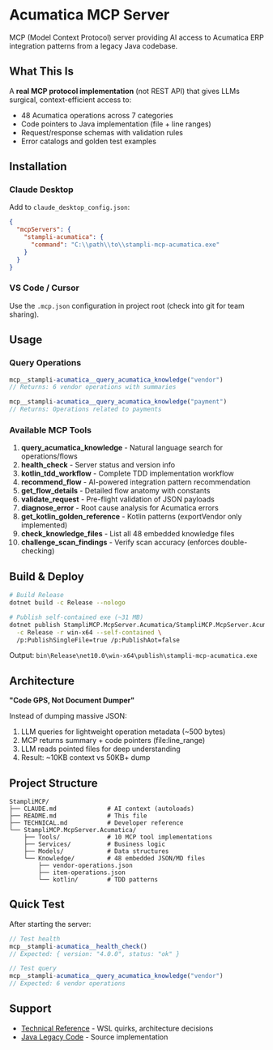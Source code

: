 # Acumatica MCP Server

MCP (Model Context Protocol) server providing AI access to Acumatica ERP integration patterns from a legacy Java codebase.

## What This Is

A **real MCP protocol implementation** (not REST API) that gives LLMs surgical, context-efficient access to:
- 48 Acumatica operations across 7 categories
- Code pointers to Java implementation (file + line ranges)
- Request/response schemas with validation rules
- Error catalogs and golden test examples

## Installation

### Claude Desktop

Add to `claude_desktop_config.json`:
```json
{
  "mcpServers": {
    "stampli-acumatica": {
      "command": "C:\\path\\to\\stampli-mcp-acumatica.exe"
    }
  }
}
```

### VS Code / Cursor

Use the `.mcp.json` configuration in project root (check into git for team sharing).

## Usage

### Query Operations
```typescript
mcp__stampli-acumatica__query_acumatica_knowledge("vendor")
// Returns: 6 vendor operations with summaries

mcp__stampli-acumatica__query_acumatica_knowledge("payment")
// Returns: Operations related to payments
```

### Available MCP Tools

1. **query_acumatica_knowledge** - Natural language search for operations/flows
2. **health_check** - Server status and version info
3. **kotlin_tdd_workflow** - Complete TDD implementation workflow
4. **recommend_flow** - AI-powered integration pattern recommendation
5. **get_flow_details** - Detailed flow anatomy with constants
6. **validate_request** - Pre-flight validation of JSON payloads
7. **diagnose_error** - Root cause analysis for Acumatica errors
8. **get_kotlin_golden_reference** - Kotlin patterns (exportVendor only implemented)
9. **check_knowledge_files** - List all 48 embedded knowledge files
10. **challenge_scan_findings** - Verify scan accuracy (enforces double-checking)

## Build & Deploy

```bash
# Build Release
dotnet build -c Release --nologo

# Publish self-contained exe (~31 MB)
dotnet publish StampliMCP.McpServer.Acumatica/StampliMCP.McpServer.Acumatica.csproj \
  -c Release -r win-x64 --self-contained \
  /p:PublishSingleFile=true /p:PublishAot=false
```

Output: `bin\Release\net10.0\win-x64\publish\stampli-mcp-acumatica.exe`

## Architecture

**"Code GPS, Not Document Dumper"**

Instead of dumping massive JSON:
1. LLM queries for lightweight operation metadata (~500 bytes)
2. MCP returns summary + code pointers (file:line_range)
3. LLM reads pointed files for deep understanding
4. Result: ~10KB context vs 50KB+ dump

## Project Structure

```
StampliMCP/
├── CLAUDE.md              # AI context (autoloads)
├── README.md              # This file
├── TECHNICAL.md           # Developer reference
└── StampliMCP.McpServer.Acumatica/
    ├── Tools/             # 10 MCP tool implementations
    ├── Services/          # Business logic
    ├── Models/            # Data structures
    └── Knowledge/         # 48 embedded JSON/MD files
        ├── vendor-operations.json
        ├── item-operations.json
        └── kotlin/        # TDD patterns
```

## Quick Test

After starting the server:
```javascript
// Test health
mcp__stampli-acumatica__health_check()
// Expected: { version: "4.0.0", status: "ok" }

// Test query
mcp__stampli-acumatica__query_acumatica_knowledge("vendor")
// Expected: 6 vendor operations
```

## Support

- [Technical Reference](./TECHNICAL.md) - WSL quirks, architecture decisions
- [Java Legacy Code](file:///C:/STAMPLI4/core/src/main/java/com/stampli/integration/acumatica) - Source implementation